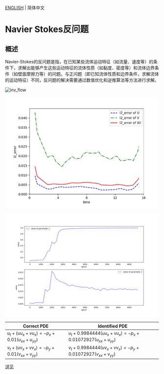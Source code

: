 [ENGLISH](README.md) | 简体中文

# Navier Stokes反问题

## 概述

Navier-Stokes的反问题是指，在已知某些流体运动特征（如流量、速度等）的条件下，求解出能够产生这些运动特征的流体性质（如黏度、密度等）和流体边界条件（如壁面摩擦力等）的问题。与正问题（即已知流体性质和边界条件，求解流体的运动特征）不同，反问题的解决需要通过数值优化和逆推算法等方法进行求解。

![inv_flow](images/FlowField_10000.gif)

![Time Error](images/TimeError_10000.png)

![Parameter](images/Parameter.png)

|Correct PDE|Identified PDE|
|  ----  | ----  |
|$u_t + (u u_x + v u_x) = - p_x + 0.01(u_{xx} + u_{yy})$|$u_t + 0.9984444 (u u_x + v u_x) = - p_x + 0.01072927(u_{xx} + u_{yy})$|
|$v_t + (u v_x + v v_x) = - p_y + 0.01(v_{xx} + v_{yy})$|$v_t + 0.9984444 (u v_x + v v_x) = - p_y + 0.01072927(v_{xx} + v_{yy})$|

[详见](https://gitee.com/mindspore/mindscience/blob/master/MindFlow/applications/physics_driven/navier_stokes_inverse/navier_stokes_inverse_CN.ipynb)
